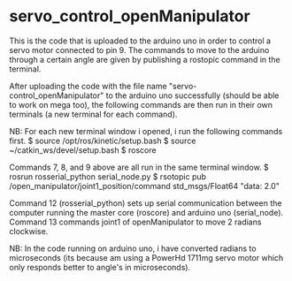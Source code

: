 # servo_control_openManipulator
This is the code that is uploaded to the arduino uno in order to control a servo motor connected to pin 9.  The commands to move to the arduino through a certain angle are given by publishing a rostopic command in the terminal. 

After uploading the code with the file name "servo-control_openManipulator" to the arduino uno successfully (should be able to work on mega too), the following commands are then run in their own terminals (a new terminal for each command). 

NB: For each new terminal window i opened, i run the following commands first. 
$ source /opt/ros/kinetic/setup.bash
$ source ~/catkin_ws/devel/setup.bash
$ roscore

Commands 7, 8, and 9 above are all run in the same terminal window. 
$ rosrun rosserial_python serial_node.py
$ rsotopic pub /open_manipulator/joint1_position/command std_msgs/Float64 "data: 2.0" 

Command 12 (rosserial_python) sets up serial communication between the computer running the master core (roscore) and arduino uno (serial_node). 
Command 13 commands joint1 of openManipulator to move 2 radians clockwise. 

NB: In the code running on arduino uno, i have converted radians to microseconds (its because am using a PowerHd 1711mg servo motor which only responds better to angle's in microseconds). 
